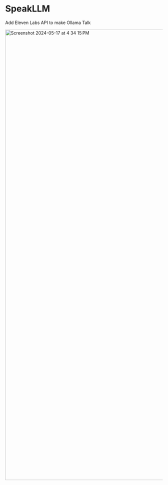 # SpeakLLM
Add Eleven Labs API to make Ollama Talk

<img width="1440" alt="Screenshot 2024-05-17 at 4 34 15 PM" src="https://github.com/mihirhbhatt/SpeakingLLM/assets/22850177/c157a11e-cbb6-42d9-a1cc-a30d61db3628">
